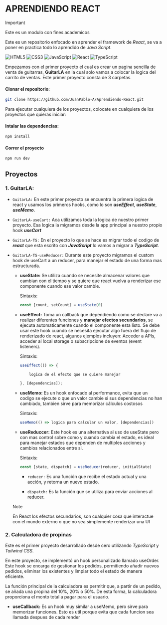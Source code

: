 # APRENDIENDO REACT

> [!IMPORTANT]
> Este es un modulo con fines academicos  

Este es un repositorio enfocado en aprender el framework de *React*, se va a poner en practica todo lo aprendido de *Java Script*.

![HTML5](https://img.shields.io/badge/html5-%23E34F26.svg?style=for-the-badge&logo=html5&logoColor=white) ![CSS3](https://img.shields.io/badge/css3-%231572B6.svg?style=for-the-badge&logo=css3&logoColor=white) ![JavaScript](https://img.shields.io/badge/javascript-%23323330.svg?style=for-the-badge&logo=javascript&logoColor=%23F7DF1E) ![React](https://img.shields.io/badge/react-%2320232a.svg?style=for-the-badge&logo=react&logoColor=%2361DAFB) 	![TypeScript](https://img.shields.io/badge/typescript-%23007ACC.svg?style=for-the-badge&logo=typescript&logoColor=white)

Empezamos con el primer proyecto el cual es crear un pagina sencilla de venta de guitarras, **GuitarLA** en la cual solo vamos a colocar la logica del carrito de ventas. Este primer proyecto consta de 3 carpetas.

#### Clonar el repositorio:
```bash
git clone https://github.com/JuanPablo-A/Aprendiendo-React.git
```

Para ejecutar cualquiera de los proyectos, colocate en cualquiera de los proyectos que quieras iniciar:
#### Intalar las dependencias:
```bash
npm install
```

#### Correr el proyecto 
```bash
npm run dev
```

## Proyectos

### 1. GuitarLA:
- `GuitarLA:` En este primer proyecto se encuentra la primera logica de react y usamos los primeros hooks, como lo son ***useEffect***, ***useState***, ***useMemo.***

- `GuitarLA-useCart:` Aca utilizamos toda la logica de nuestro primer proyecto. Esa logica la migramos desde la app principal a nuestro propio hook ***useCart*** 

- `GuitarLA-TS:` En el proyecto lo que se hace es migrar todo el codigo de ***react*** que esta escrito con ***JavaScript*** lo vamos a migrar a ***TypeScript***.

- `GuitarLA-TS-useReducer:` Durante este proyecto migramos el custom hook de useCart a un reducer, para manejar el estado de una forma mas estructurada.

    - **useState:** Se utiliza cuando se necesite almacenar valores que cambian con el tiempo y se quiere que react vuelva a renderizar ese componente cuando ese valor cambie.

        Sintaxis:
        ```ts
        const [count, setCount] = useState(0)
        ```
        
    - **useEffect:** Toma un callback que dependiendo como se declare va a realizar diferentes funciones y **manejar efectos secundarios**, se ejecuta automaticamente cuando el componente esta listo. Se debe usar este hook cuando se necesita ejecutar algo fuera del flujo de renderizado de react, algunos ejemplos incluyen: Acceder a APIs, acceder al local storage o subscripcione de eventos (event listeners).

        Sintaxis:
        ```ts
        useEffect(() => {

            logica de el efecto que se quiere manejar 

        }, [dependencias]);
        ```

    - **useMemo:** Es un hook enfocado al performance, evita que un codigo se ejecute o que un valor cambie si sus dependencias no han cambiado, tambien sirve para memorizar cálculos costosos 

        Sintaxis:
        ```ts
        useMemo(() => logica para calcular un valor, [dependencias])
        ```

    - **useReduccer:** Este hook es una alternativa al uso de useState pero con mas control sobre como y cuando cambia el estado, es ideal para manejar estados que dependen de multiples acciones y cambios relacionados entre si. 

        Sintaxis:
        ```js
        const [state, dispatch] = useReducer(reducer, initialState)
        ```

        - `reducer:` Es una función que recibe el estado actual y una acción, y retorna un nuevo estado.

        - `dispatch:` Es la función que se utiliza para enviar acciones al reducer.

    > [!NOTE]
    > En React los efectos secundarios, son cualquier cosa que interactue con el mundo externo o que no sea simplemente renderizar una UI 


### 2. Calculadora de propinas

Este es el primer proyecto desarrollado desde cero utilizando *TypeScript* y *Tailwind CSS*.

En este proyecto, se implementó un hook personalizado llamado useOrder. Este hook se encarga de gestionar los pedidos, permitiendo añadir nuevos pedidos, eliminar los existentes y limpiar todo el estado de manera eficiente.

La función principal de la calculadora es permitir que, a partir de un pedido, se añada una propina del 10%, 20% o 50%. De esta forma, la calculadora proporciona el monto total a pagar para el usuario.

 - **useCallback:** Es un hook muy similar a useMemo, pero sirve para memorizar funciones. Esto es util porque evita que cada funcion sea llamada despues de cada render 

